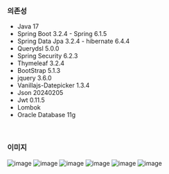 ### 의존성
- Java 17
- Spring Boot 3.2.4 - Spring 6.1.5
- Spring Data Jpa 3.2.4 - hibernate 6.4.4
- Querydsl 5.0.0
- Spring Security 6.2.3
- Thymeleaf 3.2.4
- BootStrap 5.1.3
- jquery 3.6.0
- Vanillajs-Datepicker 1.3.4
- Json 20240205
- Jwt 0.11.5
- Lombok
- Oracle Database 11g

</br>

### 이미지
![image](https://github.com/ksm1569/greenmro-mobile/assets/34292113/f3d98355-a09b-4706-aaf5-939d3e4d18f9)
![image](https://github.com/ksm1569/greenmro-mobile/assets/34292113/be59378e-798b-40c4-9624-a33f7ca3f01c)
![image](https://github.com/ksm1569/greenmro-mobile/assets/34292113/a33dfffb-f25b-4faf-9b00-749e9c939be1)
![image](https://github.com/ksm1569/greenmro-mobile/assets/34292113/1cd76173-b69f-48f8-9be9-37d34f4695e0)
![image](https://github.com/ksm1569/greenmro-mobile/assets/34292113/5488f55c-95b4-4a9c-914c-15556fee80e5)
![image](https://github.com/ksm1569/greenmro-mobile/assets/34292113/f86874d2-c6d1-427a-b630-acb921e034d4)





